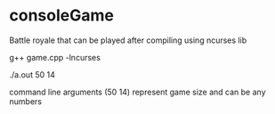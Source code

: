 # consoleGame
Battle royale that can be played after compiling using ncurses lib

g++ game.cpp -lncurses

./a.out 50 14

command line arguments (50 14) represent game size and can be any numbers

